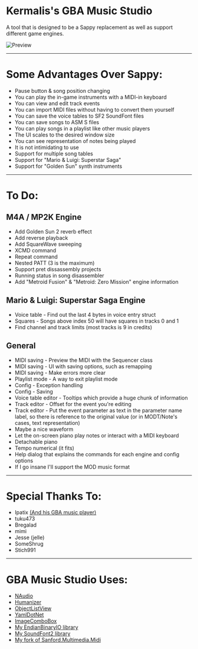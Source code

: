 # Kermalis's GBA Music Studio

A tool that is designed to be a Sappy replacement as well as support different game engines.

![Preview](https://i.imgur.com/BJI8GU3.gif)

----
# Some Advantages Over Sappy:
* Pause button & song position changing
* You can play the in-game instruments with a MIDI-in keyboard
* You can view and edit track events
* You can import MIDI files without having to convert them yourself
* You can save the voice tables to SF2 SoundFont files
* You can save songs to ASM S files
* You can play songs in a playlist like other music players
* The UI scales to the desired window size
* You can see representation of notes being played
* It is not intimidating to use
* Support for multiple song tables
* Support for "Mario & Luigi: Superstar Saga"
* Support for "Golden Sun" synth instruments

----
# To Do:
## M4A / MP2K Engine
* Add Golden Sun 2 reverb effect
* Add reverse playback
* Add SquareWave sweeping
* XCMD command
* Repeat command
* Nested PATT (3 is the maximum)
* Support pret dissassembly projects
* Running status in song disassembler
* Add "Metroid Fusion" & "Metroid: Zero Mission" engine information

## Mario & Luigi: Superstar Saga Engine
* Voice table - Find out the last 4 bytes in voice entry struct
* Squares - Songs above index 50 will have squares in tracks 0 and 1
* Find channel and track limits (most tracks is 9 in credits)

## General
* MIDI saving - Preview the MIDI with the Sequencer class
* MIDI saving - UI with saving options, such as remapping
* MIDI saving - Make errors more clear
* Playlist mode - A way to exit playlist mode
* Config - Exception handling
* Config - Saving
* Voice table editor - Tooltips which provide a huge chunk of information
* Track editor - Offset for the event you're editing
* Track editor - Put the event parameter as text in the parameter name label, so there is reference to the original value (or in MODT/Note's cases, text representation)
* Maybe a nice waveform
* Let the on-screen piano play notes or interact with a MIDI keyboard
* Detachable piano
* Tempo numerical (it fits)
* Help dialog that explains the commands for each engine and config options
* If I go insane I'll support the MOD music format

----
# Special Thanks To:
* Ipatix [(And his GBA music player)](https://github.com/ipatix/agbplay)
* tuku473
* Bregalad
* mimi
* Jesse (jelle)
* SomeShrug
* Stich991

----
# GBA Music Studio Uses:
* [NAudio](https://github.com/naudio/NAudio)
* [Humanizer](https://github.com/Humanizr/Humanizer)
* [ObjectListView](http://objectlistview.sourceforge.net)
* [YamlDotNet](https://github.com/aaubry/YamlDotNet/wiki)
* [ImageComboBox](https://www.codeproject.com/Articles/10670/Image-ComboBox-Control)
* [My EndianBinaryIO library](https://github.com/Kermalis/EndianBinaryIO)
* [My SoundFont2 library](https://github.com/Kermalis/SoundFont2)
* [My fork of Sanford.Multimedia.Midi](https://github.com/Kermalis/Sanford.Multimedia.Midi)